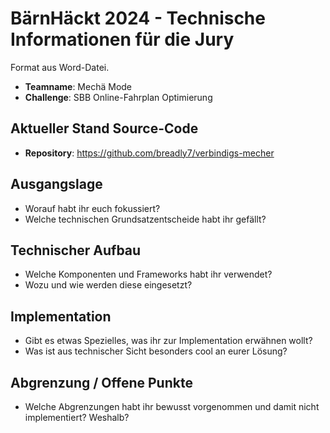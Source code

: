 # BärnHäckt 2024 - Technische Informationen für die Jury

Format aus Word-Datei.

- **Teamname**: Mechä Mode
- **Challenge**: SBB Online-Fahrplan Optimierung

## Aktueller Stand Source-Code

- **Repository**: https://github.com/breadly7/verbindigs-mecher

## Ausgangslage

- Worauf habt ihr euch fokussiert?
- Welche technischen Grundsatzentscheide habt ihr gefällt?

## Technischer Aufbau

- Welche Komponenten und Frameworks habt ihr verwendet?
- Wozu und wie werden diese eingesetzt?

## Implementation

- Gibt es etwas Spezielles, was ihr zur Implementation erwähnen wollt?
- Was ist aus technischer Sicht besonders cool an eurer Lösung?

## Abgrenzung / Offene Punkte

- Welche Abgrenzungen habt ihr bewusst vorgenommen und damit nicht implementiert? Weshalb?




